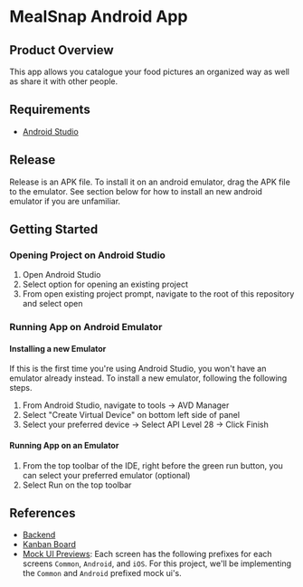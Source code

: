 # MealSnap Android App

## Product Overview
This app allows you catalogue your food pictures an organized way as well as share it with other people.

## Requirements
 - [Android Studio](https://developer.android.com/studio)

## Release
Release is an APK file. To install it on an android emulator, drag the APK file to the emulator. See section below for how to install an new android emulator if you are unfamiliar.

## Getting Started

### Opening Project on Android Studio
1. Open Android Studio
2. Select option for opening an existing project
3. From open existing project prompt, navigate to the root of this repository and select open

### Running App on Android Emulator

#### Installing a new Emulator
If this is the first time you're using Android Studio, you won't have an emulator already instead. To install a new emulator, following the following steps.
1. From Android Studio, navigate to tools -> AVD Manager
2. Select "Create Virtual Device" on bottom left side of panel
3. Select your preferred device -> Select API Level 28 -> Click Finish

#### Running App on an Emulator
1. From the top toolbar of the IDE, right before the green run button, you can select your preferred emulator (optional)
2. Select Run on the top toolbar

## References
- [Backend](https://github.com/CSCI-40500-77100-Spring-2021/project-10__backend)
- [Kanban Board](https://github.com/orgs/CSCI-40500-77100-Spring-2021/projects/1)
- [Mock UI Previews](https://projects.invisionapp.com/share/HJ10DN9S6MRN#/screens/446418641?browse): Each screen has the following prefixes for each screens `Common`, `Android`, and `iOS`. For this project, we'll be implementing the `Common` and `Android` prefixed mock ui's.
